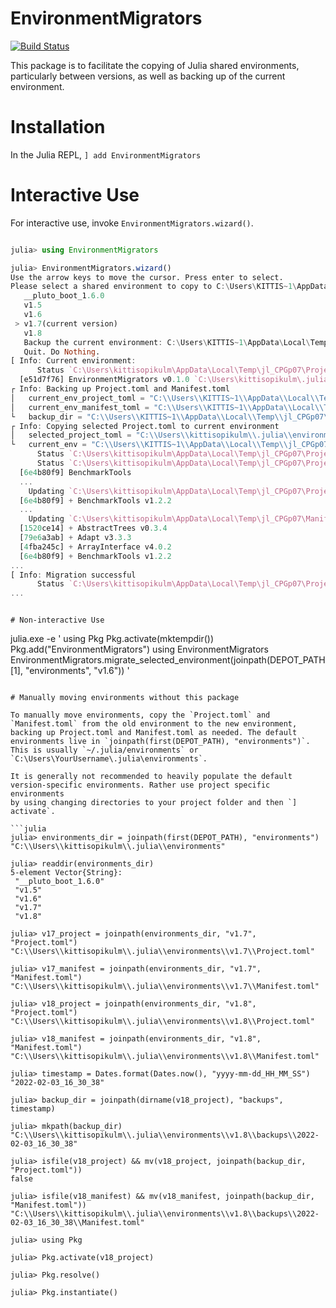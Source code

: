 # EnvironmentMigrators

[![Build Status](https://github.com/mkitti/EnvironmentMigrators.jl/actions/workflows/CI.yml/badge.svg?branch=main)](https://github.com/mkitti/EnvironmentMigrators.jl/actions/workflows/CI.yml?query=branch%3Amain)

This package is to facilitate the copying of Julia shared environments, particularly between versions, as well as backing up of the current environment.

# Installation

In the Julia REPL,
`] add EnvironmentMigrators`

# Interactive Use

For interactive use, invoke `EnvironmentMigrators.wizard()`.

```julia

julia> using EnvironmentMigrators

julia> EnvironmentMigrators.wizard()
Use the arrow keys to move the cursor. Press enter to select.
Please select a shared environment to copy to C:\Users\KITTIS~1\AppData\Local\Temp\jl_CPGp07\Project.toml:
   __pluto_boot_1.6.0
   v1.5
   v1.6
 > v1.7(current version)
   v1.8
   Backup the current environment: C:\Users\KITTIS~1\AppData\Local\Temp\jl_CPGp07\Project.toml.
   Quit. Do Nothing.
[ Info: Current environment:
      Status `C:\Users\kittisopikulm\AppData\Local\Temp\jl_CPGp07\Project.toml`
  [e51d7f76] EnvironmentMigrators v0.1.0 `C:\Users\kittisopikulm\.julia\dev\EnvironmentMigrators`
┌ Info: Backing up Project.toml and Manifest.toml
│   current_env_project_toml = "C:\\Users\\KITTIS~1\\AppData\\Local\\Temp\\jl_CPGp07\\Project.toml"
│   current_env_manifest_toml = "C:\\Users\\KITTIS~1\\AppData\\Local\\Temp\\jl_CPGp07\\Manifest.toml"
└   backup_dir = "C:\\Users\\KITTIS~1\\AppData\\Local\\Temp\\jl_CPGp07\\backups\\2022-02-03_16_47_33"
┌ Info: Copying selected Project.toml to current environment
│   selected_project_toml = "C:\\Users\\kittisopikulm\\.julia\\environments\\v1.7\\Project.toml"
└   current_env = "C:\\Users\\KITTIS~1\\AppData\\Local\\Temp\\jl_CPGp07"
      Status `C:\Users\kittisopikulm\AppData\Local\Temp\jl_CPGp07\Project.toml
      Status `C:\Users\kittisopikulm\AppData\Local\Temp\jl_CPGp07\Project.toml`
  [6e4b80f9] BenchmarkTools
  ...
    Updating `C:\Users\kittisopikulm\AppData\Local\Temp\jl_CPGp07\Project.toml`
  [6e4b80f9] + BenchmarkTools v1.2.2
  ...
    Updating `C:\Users\kittisopikulm\AppData\Local\Temp\jl_CPGp07\Manifest.toml`
  [1520ce14] + AbstractTrees v0.3.4
  [79e6a3ab] + Adapt v3.3.3
  [4fba245c] + ArrayInterface v4.0.2
  [6e4b80f9] + BenchmarkTools v1.2.2
...
[ Info: Migration successful
      Status `C:\Users\kittisopikulm\AppData\Local\Temp\jl_CPGp07\Project.toml`
...
```

```

# Non-interactive Use

```
julia.exe -e '
using Pkg
Pkg.activate(mktempdir())
Pkg.add(\"EnvironmentMigrators\")
using EnvironmentMigrators
EnvironmentMigrators.migrate_selected_environment(joinpath(DEPOT_PATH[1], \"environments\", \"v1.6\"))
'
```

# Manually moving environments without this package

To manually move environments, copy the `Project.toml` and `Manifest.toml` from the old environment to the new environment, 
backing up Project.toml and Manifest.toml as needed. The default environments live in `joinpath(first(DEPOT_PATH), "environments")`.
This is usually `~/.julia/environments` or `C:\Users\YourUsername\.julia\environments`.

It is generally not recommended to heavily populate the default version-specific environments. Rather use project specific environments
by using changing directories to your project folder and then `] activate`.

```julia
julia> environments_dir = joinpath(first(DEPOT_PATH), "environments")
"C:\\Users\\kittisopikulm\\.julia\\environments"

julia> readdir(environments_dir)
5-element Vector{String}:
 "__pluto_boot_1.6.0"
 "v1.5"
 "v1.6"
 "v1.7"
 "v1.8"

julia> v17_project = joinpath(environments_dir, "v1.7", "Project.toml")
"C:\\Users\\kittisopikulm\\.julia\\environments\\v1.7\\Project.toml"

julia> v17_manifest = joinpath(environments_dir, "v1.7", "Manifest.toml")
"C:\\Users\\kittisopikulm\\.julia\\environments\\v1.7\\Manifest.toml"

julia> v18_project = joinpath(environments_dir, "v1.8", "Project.toml")
"C:\\Users\\kittisopikulm\\.julia\\environments\\v1.8\\Project.toml"

julia> v18_manifest = joinpath(environments_dir, "v1.8", "Manifest.toml")
"C:\\Users\\kittisopikulm\\.julia\\environments\\v1.8\\Manifest.toml"

julia> timestamp = Dates.format(Dates.now(), "yyyy-mm-dd_HH_MM_SS")
"2022-02-03_16_30_38"

julia> backup_dir = joinpath(dirname(v18_project), "backups", timestamp)

julia> mkpath(backup_dir)
"C:\\Users\\kittisopikulm\\.julia\\environments\\v1.8\\backups\\2022-02-03_16_30_38"

julia> isfile(v18_project) && mv(v18_project, joinpath(backup_dir, "Project.toml"))
false

julia> isfile(v18_manifest) && mv(v18_manifest, joinpath(backup_dir, "Manifest.toml"))
"C:\\Users\\kittisopikulm\\.julia\\environments\\v1.8\\backups\\2022-02-03_16_30_38\\Manifest.toml"

julia> using Pkg

julia> Pkg.activate(v18_project)

julia> Pkg.resolve()

julia> Pkg.instantiate()

```
